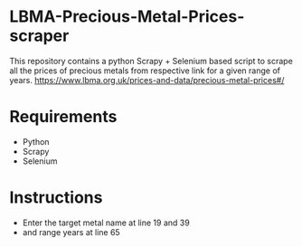 # LBMA-Precious-Metal-Prices-scraper
This repository contains a python Scrapy + Selenium based script to scrape all the prices of precious metals from respective link for a given range of years. https://www.lbma.org.uk/prices-and-data/precious-metal-prices#/

# Requirements
- Python
- Scrapy
- Selenium

# Instructions
- Enter the target metal name at line 19 and 39
- and range years at line 65

